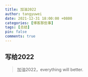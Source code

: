 ```yaml
---
title: 加油2022
author: tangyuwei
date: 2021-12-31 18:00:00 +0800
categories: [博客那些事]
tags: [总结]
pin: false
comments: true
---
```

## 写给2022

> 加油2022，everything will better.


